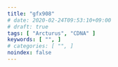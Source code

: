 ```yaml
---
title: "gfx908"
# date: 2020-02-24T09:53:10+09:00
# draft: true
tags: [ "Arcturus", "CDNA" ]
keywords: [ "", ]
# categories: [ "", ]
noindex: false
---
```


